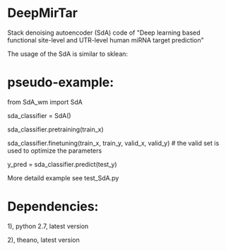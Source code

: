 # DeepMirTar
Stack denoising autoencoder (SdA) code of "Deep learning based functional site-level and UTR-level human miRNA target prediction"

The usage of the SdA is similar to sklean:

# pseudo-example:

from SdA_wm import SdA

sda_classifier = SdA()

sda_classifier.pretraining(train_x) 

sda_classifier.finetuning(train_x, train_y, valid_x, valid_y)    # the valid set is used to optimize the parameters

y_pred = sda_classifier.predict(test_y)

More detaild example see test_SdA.py

# Dependencies:

1), python 2.7, latest version

2), theano, latest version
